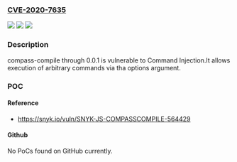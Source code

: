 ### [CVE-2020-7635](https://cve.mitre.org/cgi-bin/cvename.cgi?name=CVE-2020-7635)
![](https://img.shields.io/static/v1?label=Product&message=compass-compile&color=blue)
![](https://img.shields.io/static/v1?label=Version&message=n%2Fa&color=blue)
![](https://img.shields.io/static/v1?label=Vulnerability&message=Command%20Injection&color=brighgreen)

### Description

compass-compile through 0.0.1 is vulnerable to Command Injection.It allows execution of arbitrary commands via tha options argument.

### POC

#### Reference
- https://snyk.io/vuln/SNYK-JS-COMPASSCOMPILE-564429

#### Github
No PoCs found on GitHub currently.

